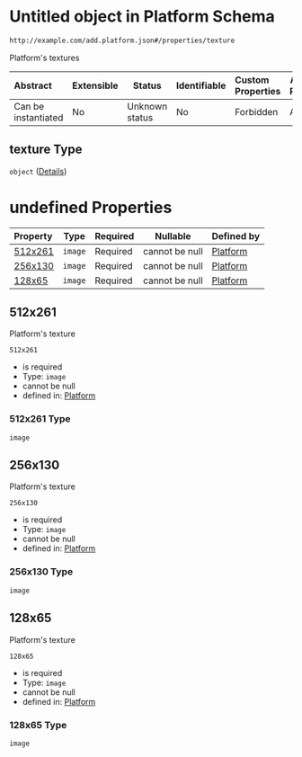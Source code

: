 # Untitled object in Platform Schema

```txt
http://example.com/add.platform.json#/properties/texture
```

Platform's textures


| Abstract            | Extensible | Status         | Identifiable | Custom Properties | Additional Properties | Access Restrictions | Defined In                                                                           |
| :------------------ | ---------- | -------------- | ------------ | :---------------- | --------------------- | ------------------- | ------------------------------------------------------------------------------------ |
| Can be instantiated | No         | Unknown status | No           | Forbidden         | Allowed               | none                | [add-platform.schema.json\*](../out/add-platform.schema.json "open original schema") |

## texture Type

`object` ([Details](add-platform-properties-texture.md))

# undefined Properties

| Property            | Type    | Required | Nullable       | Defined by                                                                                                                                           |
| :------------------ | ------- | -------- | -------------- | :--------------------------------------------------------------------------------------------------------------------------------------------------- |
| [512x261](#512x261) | `image` | Required | cannot be null | [Platform](add-platform-properties-texture-properties-512x261.md "http&#x3A;//example.com/add.platform.json#/properties/texture/properties/512x261") |
| [256x130](#256x130) | `image` | Required | cannot be null | [Platform](add-platform-properties-texture-properties-256x130.md "http&#x3A;//example.com/add.platform.json#/properties/texture/properties/256x130") |
| [128x65](#128x65)   | `image` | Required | cannot be null | [Platform](add-platform-properties-texture-properties-128x65.md "http&#x3A;//example.com/add.platform.json#/properties/texture/properties/128x65")   |

## 512x261

Platform's texture


`512x261`

-   is required
-   Type: `image`
-   cannot be null
-   defined in: [Platform](add-platform-properties-texture-properties-512x261.md "http&#x3A;//example.com/add.platform.json#/properties/texture/properties/512x261")

### 512x261 Type

`image`

## 256x130

Platform's texture


`256x130`

-   is required
-   Type: `image`
-   cannot be null
-   defined in: [Platform](add-platform-properties-texture-properties-256x130.md "http&#x3A;//example.com/add.platform.json#/properties/texture/properties/256x130")

### 256x130 Type

`image`

## 128x65

Platform's texture


`128x65`

-   is required
-   Type: `image`
-   cannot be null
-   defined in: [Platform](add-platform-properties-texture-properties-128x65.md "http&#x3A;//example.com/add.platform.json#/properties/texture/properties/128x65")

### 128x65 Type

`image`

